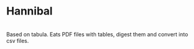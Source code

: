 # Hannibal

<br>
Based on tabula.
Eats PDF files with tables, digest them and convert into csv files.
</br>
